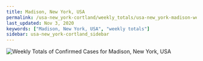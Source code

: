 ```yaml
---
title: Madison, New York, USA
permalink: /usa-new_york-cortland/weekly_totals/usa-new_york-madison-weekly_totals.html
last_updated: Nov 3, 2020
keywords: ["Madison, New York, USA", "weekly totals"]
sidebar: usa-new_york-cortland_sidebar
---
```


![Weekly Totals of Confirmed Cases for Madison, New York, USA](/covid_tracker/images/graphs/usa-new_york-madison-weekly_totals_graph.png)
